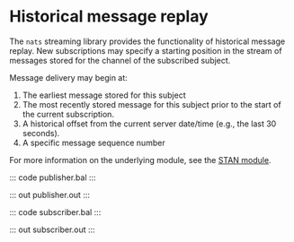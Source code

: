# Historical message replay

The `nats` streaming library provides the functionality of historical message replay. New subscriptions may specify a starting position in the stream of messages stored for the channel of the subscribed subject.

Message delivery may begin at:
1. The earliest message stored for this subject
2. The most recently stored message for this subject
   prior to the start of the current subscription.
3. A historical offset from the current server date/time
   (e.g., the last 30 seconds).
4. A specific message sequence number

For more information on the underlying module, see the [STAN module](https://lib.ballerina.io/ballerinax/stan/latest).

::: code publisher.bal :::

::: out publisher.out :::

::: code subscriber.bal :::

::: out subscriber.out :::